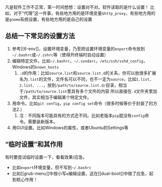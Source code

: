 凡是软件工作不正常，第一时间想想：设置对不对。软件读取的是什么设置！
比如，对于“代理”这一件事，有些地方用的是环境变量`$http_proxy`，有些地方用的是`gnome`系统设置，有些地方用的是自己的设置
## 总结一下常见的设置方法
1. 参考[[6-env]]，设置环境变量，乃至把设置环境变量的`export`命令放到`~/.bashrc`或`~/.zshrc`等（使得开终端时自动设置）
2. 编辑特定文件。比如`~/.bashrc`，`~/.condarc`，`/etc/ssh/sshd_config`，Windows的`known_hosts`
   1. `.d`的作用：比如`source.list`和`source.list.d`的关系，你可以放很多扩展名为`.list`的文件，文件名可以不同，也不一定为`source`，比如`1.list, 2.list, ...`，放到`/path/to/source.list.d/`目录，相当于`/path/to/source.list`里具有多个文件的内容
   所以直接在`.d`文件夹里加文件，其实相当于编辑某个特定文件。
3. 用命令。比如`git config`，`pip config set`命令（很多时候等价于封装了的方法2.）
   1. 注：不同版本可能具有的方式还不同。比如老版本`pip`就没有`config`命令。需要装新版本。
4. 用GUI设置。比如Windows的属性，或者Ubuntu的Settings等
## “临时设置”和其作用
有时要尝试临时设置一下，看看效果/应急。
- 比如`export`环境变量，但不写到`~/.bashrc`
- 比如[[grub-menu]]中按小写`e`编辑设置，这在[[dual-boot]]中做了应急，起到核心作用！